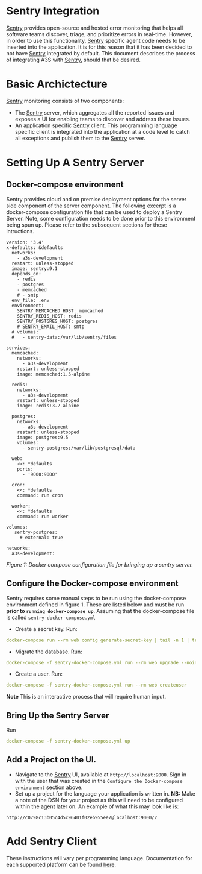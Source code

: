 # Sentry Integration

[Sentry](https://sentry.io/welcome/) provides open-source and hosted error monitoring that helps all software 
teams discover, triage, and prioritize errors in real-time. However, in order to use this functionality, [Sentry](https://sentry.io/welcome/) specific agent code needs to be inserted into the application. It is for this reason that it has been decided to not have [Sentry](https://sentry.io/welcome/) integrated by default. This document describes the process of integrating A3S with [Sentry](https://sentry.io/welcome/), should that be desired.

# Basic Archictecture

[Sentry](https://sentry.io/welcome/) monitoring consists of two components:

* The [Sentry](https://sentry.io/welcome/) server, which aggregates all the reported issues and exposes a UI for enabling teams to discover and address these issues.
* An application specific [Sentry](https://sentry.io/welcome/) client. This programming language specific client is integrated into the application at a code level to catch all exceptions and publish them to the [Sentry](https://sentry.io/welcome/) server.

# Setting Up A Sentry Server

## Docker-compose environment

Sentry provides cloud and on premise deployment options for the server side component of the server component. The following excerpt is a docker-compose configuration file that can be used to deploy a Sentry Server. Note, some configuration needs to be done prior to this environment being spun up. Please refer to the subsequent sections for these intructions.

```
version: '3.4'
x-defaults: &defaults
  networks:
    - a3s-development
  restart: unless-stopped
  image: sentry:9.1
  depends_on:
    - redis
    - postgres
    - memcached
    # - smtp
  env_file: .env
  environment:
    SENTRY_MEMCACHED_HOST: memcached
    SENTRY_REDIS_HOST: redis
    SENTRY_POSTGRES_HOST: postgres
    # SENTRY_EMAIL_HOST: smtp
  # volumes:
  #   - sentry-data:/var/lib/sentry/files

services:
  memcached:
    networks:
      - a3s-development
    restart: unless-stopped
    image: memcached:1.5-alpine

  redis:
    networks:
      - a3s-development
    restart: unless-stopped
    image: redis:3.2-alpine

  postgres:
    networks:
      - a3s-development
    restart: unless-stopped
    image: postgres:9.5
    volumes:
      - sentry-postgres:/var/lib/postgresql/data

  web:
    <<: *defaults
    ports:
      - '9000:9000'

  cron:
    <<: *defaults
    command: run cron

  worker:
    <<: *defaults
    command: run worker

volumes:
   sentry-postgres:
     # external: true
      
networks:
  a3s-development:
```
*Figure 1: Docker compose configuration file for bringing up a sentry server.*

## Configure the Docker-compose environment

Sentry requires some manual steps to be run using the docker-compose environment defined in figure 1. These are listed below and must be run **prior to `running docker-compose up`**. Assuming that the docker-compose file is called `sentry-docker-compose.yml`

* Create a secret key. Run:

```yaml
docker-compose run --rm web config generate-secret-key | tail -n 1 | tr -d '\r\n' | awk '{print "SENTRY_SECRET_KEY="$1}' > .env
```
* Migrate the database. Run:
```yaml
docker-compose -f sentry-docker-compose.yml run --rm web upgrade --noinput
```
* Create a user. Run:
```yaml
docker-compose -f sentry-docker-compose.yml run --rm web createuser
```
 **Note** 
This is an interactive process that will require human input.

## Bring Up the Sentry Server

Run

```yaml
docker-compose -f sentry-docker-compose.yml up
```

## Add a Project on the UI.

* Navigate to the [Sentry](https://sentry.io/welcome/) UI, available at `http://localhost:9000`. Sign in with the user that was created in the `Configure the Docker-compose environment` section above.
* Set up a project for the language your application is written in. **NB:** Make a note of the DSN for your project as this will need to be configured within the agent later on. An example of what this may look like is:

```
http://c0798c13b05c4d5c96401f02eb955ee7@localhost:9000/2
```

# Add Sentry Client

These instructions will vary per programming language. Documentation for each supported platform can be found [here](https://docs.sentry.io/platforms/).
